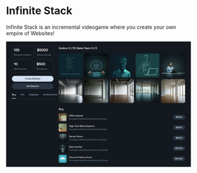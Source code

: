 # Infinite Stack

Infinite Stack is an incremental videogame where you create your own empire of Websites!

![Game Preview](./preview.jpg)